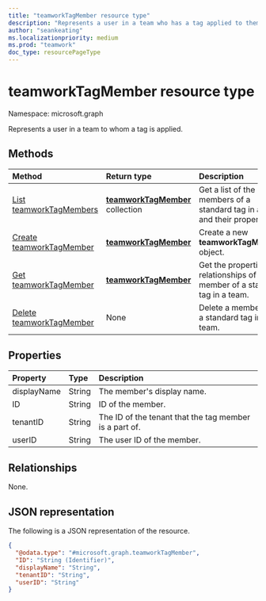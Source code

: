 ```yaml
---
title: "teamworkTagMember resource type"
description: "Represents a user in a team who has a tag applied to them."
author: "seankeating"
ms.localizationpriority: medium
ms.prod: "teamwork"
doc_type: resourcePageType
---
```


# teamworkTagMember resource type

Namespace: microsoft.graph

Represents a user in a team to whom a tag is applied.

## Methods
|Method|Return type|Description|
|:---|:---|:---|
|[List teamworkTagMembers](../api/teamworktagmember-list.md)|[**teamworkTagMember**](teamworktagmember.md) collection|Get a list of the members of a standard tag in a team and their properties.|
|[Create teamworkTagMember](../api/teamworktagmember-post.md)|[**teamworkTagMember**](teamworktagmember.md)|Create a new **teamworkTagMember** object.|
|[Get teamworkTagMember](../api/teamworktagmember-get.md)|[**teamworkTagMember**](teamworktagmember.md)|Get the properties and relationships of a member of a standard tag in a team.|
|[Delete teamworkTagMember](../api/teamworktagmember-delete.md)|None|Delete a member from a standard tag in the team.|

## Properties
|Property|Type|Description|
|:---|:---|:---|
|displayName|String|The member's display name.|
|ID|String|ID of the member.|
|tenantID|String|The ID of the tenant that the tag member is a part of.|
|userID|String|The user ID of the member.|

## Relationships
None.

## JSON representation
The following is a JSON representation of the resource.
<!-- {
  "blockType": "resource",
  "keyProperty": "ID",
  "@odata.type": "microsoft.graph.teamworkTagMember",
  "baseType": "microsoft.graph.entity",
  "openType": false
}
-->
``` json
{
  "@odata.type": "#microsoft.graph.teamworkTagMember",
  "ID": "String (Identifier)",
  "displayName": "String",
  "tenantID": "String",
  "userID": "String"
}
```

